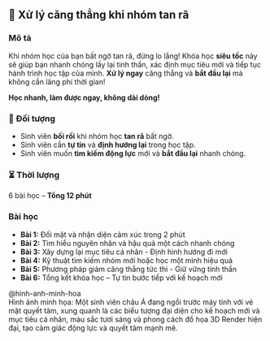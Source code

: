 ## 📌 Xử lý căng thẳng khi nhóm tan rã  

### Mô tả  
Khi nhóm học của bạn bất ngờ tan rã, đừng lo lắng! Khóa học **siêu tốc** này sẽ giúp bạn nhanh chóng lấy lại tinh thần, xác định mục tiêu mới và tiếp tục hành trình học tập của mình. **Xử lý ngay** căng thẳng và **bắt đầu lại** mà không cần lãng phí thời gian!  

**Học nhanh, làm được ngay, không dài dòng!**  

### 🎯 Đối tượng  
- Sinh viên **bối rối** khi nhóm học **tan rã** bất ngờ.  
- Sinh viên cần **tự tin** và **định hướng lại** trong học tập.  
- Sinh viên muốn **tìm kiếm động lực** mới và **bắt đầu lại** nhanh chóng.  

### ⏳ Thời lượng  
6 bài học – **Tổng 12 phút**  

### Bài học  
- **Bài 1:** Đối mặt và nhận diện cảm xúc trong 2 phút  
- **Bài 2:** Tìm hiểu nguyên nhân và hậu quả một cách nhanh chóng  
- **Bài 3:** Xây dựng lại mục tiêu cá nhân - Định hình hướng đi mới  
- **Bài 4:** Kỹ thuật tìm kiếm nhóm mới hoặc học một mình hiệu quả  
- **Bài 5:** Phương pháp giảm căng thẳng tức thì - Giữ vững tinh thần  
- **Bài 6:** Tổng kết khóa học – Tự tin bước tiếp với kế hoạch mới  

@hinh-anh-minh-hoa  
Hình ảnh minh họa: Một sinh viên châu Á đang ngồi trước máy tính với vẻ mặt quyết tâm, xung quanh là các biểu tượng đại diện cho kế hoạch mới và mục tiêu cá nhân, màu sắc tươi sáng và phong cách đồ họa 3D Render hiện đại, tạo cảm giác động lực và quyết tâm mạnh mẽ.